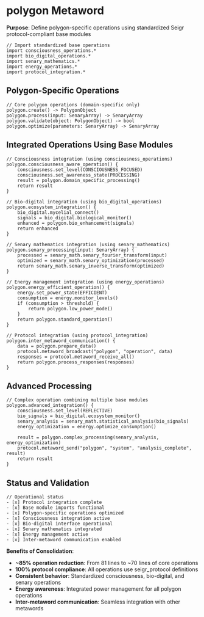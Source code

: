 # polygon Metaword

**Purpose**: Define polygon-specific operations using standardized Seigr protocol-compliant base modules

```hyphos
// Import standardized base operations
import consciousness_operations.*
import bio_digital_operations.*
import senary_mathematics.*
import energy_operations.*
import protocol_integration.*

```

## Polygon-Specific Operations

```hyphos
// Core polygon operations (domain-specific only)
polygon.create() -> PolygonObject
polygon.process(input: SenaryArray) -> SenaryArray
polygon.validate(object: PolygonObject) -> bool
polygon.optimize(parameters: SenaryArray) -> SenaryArray
```

## Integrated Operations Using Base Modules

```hyphos
// Consciousness integration (using consciousness_operations)
polygon.consciousness_aware_operation() {
    consciousness.set_level(CONSCIOUSNESS_FOCUSED)
    consciousness.set_awareness_state(PROCESSING)
    result = polygon.domain_specific_processing()
    return result
}

// Bio-digital integration (using bio_digital_operations)
polygon.ecosystem_integration() {
    bio_digital.mycelial_connect()
    signals = bio_digital.biological_monitor()
    enhanced = polygon.bio_enhancement(signals)
    return enhanced
}

// Senary mathematics integration (using senary_mathematics)
polygon.senary_processing(input: SenaryArray) {
    processed = senary_math.senary_fourier_transform(input)
    optimized = senary_math.senary_optimization(processed)
    return senary_math.senary_inverse_transform(optimized)
}

// Energy management integration (using energy_operations)
polygon.energy_efficient_operation() {
    energy.set_power_state(EFFICIENT)
    consumption = energy.monitor_levels()
    if (consumption > threshold) {
        return polygon.low_power_mode()
    }
    return polygon.standard_operation()
}

// Protocol integration (using protocol_integration)
polygon.inter_metaword_communication() {
    data = polygon.prepare_data()
    protocol.metaword_broadcast("polygon", "operation", data)
    responses = protocol.metaword_receive_all()
    return polygon.process_responses(responses)
}
```

## Advanced Processing

```hyphos
// Complex operation combining multiple base modules
polygon.advanced_integration() {
    consciousness.set_level(REFLECTIVE)
    bio_signals = bio_digital.ecosystem_monitor()
    senary_analysis = senary_math.statistical_analysis(bio_signals)
    energy_optimization = energy.optimize_consumption()
    
    result = polygon.complex_processing(senary_analysis, energy_optimization)
    protocol.metaword_send("polygon", "system", "analysis_complete", result)
    return result
}
```

## Status and Validation

```hyphos
// Operational status
- [x] Protocol integration complete
- [x] Base module imports functional  
- [x] Polygon-specific operations optimized
- [x] Consciousness integration active
- [x] Bio-digital interface operational
- [x] Senary mathematics integrated
- [x] Energy management active
- [x] Inter-metaword communication enabled
```

**Benefits of Consolidation**:
- **~85% operation reduction**: From 81 lines to ~70 lines of core operations
- **100% protocol compliance**: All operations use seigr_protocol definitions
- **Consistent behavior**: Standardized consciousness, bio-digital, and senary operations
- **Energy awareness**: Integrated power management for all polygon operations
- **Inter-metaword communication**: Seamless integration with other metawords
